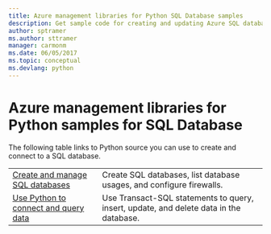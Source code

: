 ```yaml
---
title: Azure management libraries for Python SQL Database samples
description: Get sample code for creating and updating Azure SQL databases using the Azure Management libraries for Python
author: sptramer
ms.author: sttramer   
manager: carmonm
ms.date: 06/05/2017
ms.topic: conceptual
ms.devlang: python
---
```



# Azure management libraries for Python samples for SQL Database

The following table links to Python source you can use to create and connect to a SQL database. 

| ||
|---|---|
| [Create and manage SQL databases][1] | Create SQL databases, list database usages, and configure firewalls.  | 
| [Use Python to connect and query data][2] | Use Transact-SQL statements to query, insert, update, and delete data in the database. | 

[1]: https://azure.microsoft.com/resources/samples/sql-database-python-manage/
[2]: https://docs.microsoft.com/azure/sql-database/sql-database-connect-query-python
